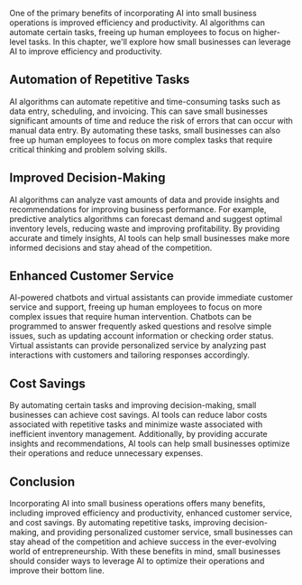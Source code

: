 

One of the primary benefits of incorporating AI into small business operations is improved efficiency and productivity. AI algorithms can automate certain tasks, freeing up human employees to focus on higher-level tasks. In this chapter, we'll explore how small businesses can leverage AI to improve efficiency and productivity.

Automation of Repetitive Tasks
------------------------------

AI algorithms can automate repetitive and time-consuming tasks such as data entry, scheduling, and invoicing. This can save small businesses significant amounts of time and reduce the risk of errors that can occur with manual data entry. By automating these tasks, small businesses can also free up human employees to focus on more complex tasks that require critical thinking and problem solving skills.

Improved Decision-Making
------------------------

AI algorithms can analyze vast amounts of data and provide insights and recommendations for improving business performance. For example, predictive analytics algorithms can forecast demand and suggest optimal inventory levels, reducing waste and improving profitability. By providing accurate and timely insights, AI tools can help small businesses make more informed decisions and stay ahead of the competition.

Enhanced Customer Service
-------------------------

AI-powered chatbots and virtual assistants can provide immediate customer service and support, freeing up human employees to focus on more complex issues that require human intervention. Chatbots can be programmed to answer frequently asked questions and resolve simple issues, such as updating account information or checking order status. Virtual assistants can provide personalized service by analyzing past interactions with customers and tailoring responses accordingly.

Cost Savings
------------

By automating certain tasks and improving decision-making, small businesses can achieve cost savings. AI tools can reduce labor costs associated with repetitive tasks and minimize waste associated with inefficient inventory management. Additionally, by providing accurate insights and recommendations, AI tools can help small businesses optimize their operations and reduce unnecessary expenses.

Conclusion
----------

Incorporating AI into small business operations offers many benefits, including improved efficiency and productivity, enhanced customer service, and cost savings. By automating repetitive tasks, improving decision-making, and providing personalized customer service, small businesses can stay ahead of the competition and achieve success in the ever-evolving world of entrepreneurship. With these benefits in mind, small businesses should consider ways to leverage AI to optimize their operations and improve their bottom line.
